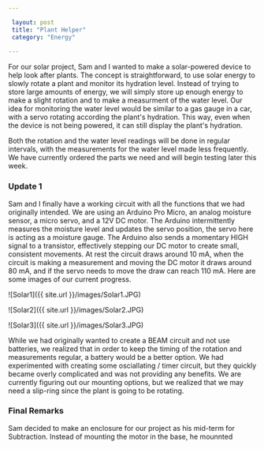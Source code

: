 ```yaml
---

 layout: post
 title: "Plant Helper"
 category: "Energy"
 
---
```


For our solar project, Sam and I wanted to make a solar-powered device to help look after plants. The concept is straightforward, to use solar energy to slowly rotate a plant and monitor its hydration level. Instead of trying to store large amounts of energy, we will simply store up enough energy to make a slight rotation and to make a measurment of the water level. Our idea for monitoring the water level would be similar to a gas gauge in a car, with a servo rotating according the plant's hydration. This way, even when the device is not being powered, it can still display the plant's hydration. 

Both the rotation and the water level readings will be done in regular intervals, with the measurements for the water level made less frequently. We have currently ordered the parts we need and will begin testing later this week. 

### Update 1

Sam and I finally have a working circuit with all the functions that we had originally intended. We are using an Arduino Pro Micro, an analog moisture sensor, a micro servo, and a 12V DC motor. The Arduino intermittently measures the moisture level and updates the servo position, the servo here is acting as a moisture gauge. The Arduino also sends a momentary HIGH signal to a transistor, effectively stepping our DC motor to create small, consistent movements. At rest the circuit draws around 10 mA, when the circuit is making a measurement and moving the DC motor it draws around 80 mA, and if the servo needs to move the draw can reach 110 mA. Here are some images of our current progress.


![Solar1]({{ site.url }}/images/Solar1.JPG)

![Solar2]({{ site.url }}/images/Solar2.JPG)

![Solar3]({{ site.url }}/images/Solar3.JPG)

While we had originally wanted to create a BEAM circuit and not use batteries, we realized that in order to keep the timing of the rotation and measurements regular, a battery would be a better option. We had experimented with creating some osciallating / timer circuit, but they quickly became overly complicated and was not providing any benefits. We are currently figuring out our mounting options, but we realized that we may need a slip-ring since the plant is going to be rotating. 

### Final Remarks

Sam decided to make an enclosure for our project as his mid-term for Subtraction. Instead of mounting the motor in the base, he mounnted 
